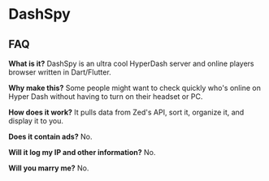 # DashSpy

## FAQ

**What is it?**
DashSpy is an ultra cool HyperDash server and online players browser written in Dart/Flutter.

**Why make this?**
Some people might want to check quickly who's online on Hyper Dash without having to turn on their headset or PC.

**How does it work?**
It pulls data from Zed's API, sort it, organize it, and display it to you.

**Does it contain ads?**
No.

**Will it log my IP and other information?**
No.

**Will you marry me?**
No.
